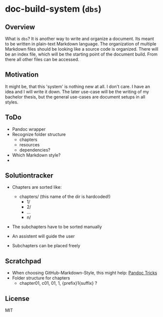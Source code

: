# doc-build-system (`dbs`)

## Overview

What is `dbs`? It is another way to write and organize a document. Its
meant to be written in plain-text Markdown language. The organization
of multiple Markdown files should be looking like a source code is
organized.
There will be an index file, which will be the starting point of the
document build. From there all other files can be accessed.

## Motivation

It might be, that this 'system' is nothing new at all. I don't
care. I have an idea and I will write it down. The later use-case will
be the writing of my bachelor thesis, but the general use-cases are
document setups in all styles.

## ToDo

- Pandoc wrapper
- Recognize folder structure
  - chapters
  - resources
  - dependencies?
- Which Markdown style?
- 

## Solutiontracker

- Chapters are sorted like:
    - chapters/ (this name of the dir is hardcoded!)
        - 1/
        - 2/
        - ...
        - n/

- The subchapters have to be sorted manually
- An assistent will guide the user
- Subchapters can be placed freely

## Scratchpad

- When choosing GitHub-Markdown-Style, this might help: [Pandoc Tricks](https://github.com/jgm/pandoc/wiki/Pandoc-Tricks)
- Folder structure for chapters
  - chapter01, c01, 01, 1, {prefix}1{suffix} ?

## License
MIT

